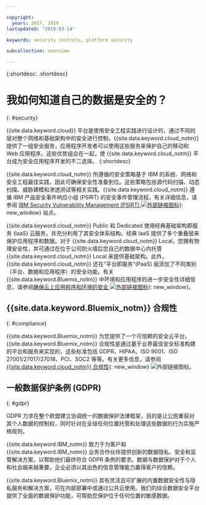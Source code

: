```yaml
---

copyright:
  years: 2017, 2019
lastupdated: "2019-03-14"

keywords: security controls, platform security

subcollection: overview

---
```


{:shortdesc: .shortdesc}

# 我如何知道自己的数据是安全的？
{: #security}

{{site.data.keyword.cloud}} 平台是使用安全工程实践进行设计的，通过不同的层对整个网络和基础架构中的安全进行控制。{{site.data.keyword.cloud_notm}} 提供了一组安全服务，应用程序开发者可以使用这些服务来保护自己的移动和 Web 应用程序。这些优势组合在一起，使 {{site.data.keyword.cloud_notm}} 平台成为安全应用程序开发的不二选择。
{:shortdesc}

{{site.data.keyword.cloud_notm}} 所遵循的安全策略基于 IBM 的系统、网络和安全工程最佳实践，因此可确保安全性准备到位。这些策略包括源代码扫描、动态扫描、威胁建模和渗透测试等相关实践。{{site.data.keyword.cloud_notm}} 遵循 IBM 产品安全事件响应小组 (PSIRT) 的安全事件管理流程。有关详细信息，请参阅 [IBM Security Vulnerability Management (PSIRT) ![外部链接图标](../icons/launch-glyph.svg "外部链接图标")](https://www.ibm.com/security/secure-engineering/process.html){: new_window} 站点。

{{site.data.keyword.cloud_notm}} Public 和 Dedicated 使用经典基础架构即服务 (IaaS) 云服务，并充分利用了其安全体系结构。经典 IaaS 提供了多个重叠层来保护应用程序和数据。对于 {{site.data.keyword.cloud_notm}} Local，您拥有物理安全性，并可通过在位于公司防火墙后您自己的数据中心内托管 {{site.data.keyword.cloud_notm}} Local 来提供基础架构。此外，{{site.data.keyword.cloud_notm}} 还在“平台即服务”(PaaS) 层添加了不同类别（平台、数据和应用程序）的安全功能。有关 {{site.data.keyword.Bluemix_notm}} 中环境和应用程序的进一步安全性详细信息，请参阅[确保云上应用程序和环境的安全 ![外部链接图标](../icons/launch-glyph.svg "外部链接图标")](https://www.ibm.com/cloud/garage/architectures/securityArchitecture){: new_window}。

## {{site.data.keyword.Bluemix_notm}} 合规性
{: #compliance}

{{site.data.keyword.Bluemix_notm}} 为您提供了一个可信赖的安全云平台。{{site.data.keyword.Bluemix_notm}} 合规性是通过基于业界最佳安全标准构建的平台和服务来实现的，这些标准包括 GDPR、HIPAA、ISO 9001、ISO 27001/27017/27018、PCI、SOC2 等等。有关更多信息，请参阅 [{{site.data.keyword.cloud_notm}} 合规性](https://www.ibm.com/cloud/compliance){: new_window} ![外部链接图标](../icons/launch-glyph.svg "外部链接图标")。

## 一般数据保护条例 (GDPR)
{: #gdpr}

GDPR 力求在整个欧盟建立协调统一的数据保护法律框架，目的是让公民重获对其个人数据的控制权，同时针对在全球任何位置托管和处理这些数据的行为实施严格规则。 

{{site.data.keyword.IBM_notm}} 致力于为客户和 {{site.data.keyword.IBM_notm}} 业务合作伙伴提供创新的数据隐私、安全和监管解决方案，以帮助他们最终符合 GDPR 条例的要求。数据与数据保护对于个人和社会越来越重要。企业必须以其出色的信息管理能力赢得客户的信赖。 

{{site.data.keyword.Bluemix_notm}} 具有灵活且可扩展的内置数据安全性与隐私服务和解决方案，可在内部部署中或通过公共云使用。我们的综合数据安全平台提供了全面的数据保护功能，可帮助您保护位于任何位置的敏感数据。
